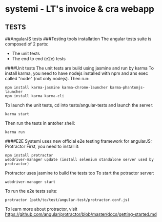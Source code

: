 systemi - LT's invoice & cra webapp
===================================

TESTS
-----

##AngularJS tests
###Testing tools installation
The angular tests suite is composed of 2 parts:
- The unit tests
- The end to end (e2e) tests

####Unit tests
The unit tests are build using jasmine and run by karma
To install karma, you need to have nodejs installed with npm and ans exec called "node" (not only nodejs).
Then run:

    npm install karma-jasmine karma-chrome-launcher karma-phantomjs-launcher
    npm install karma karma-cli
  
To launch the unit tests, cd into tests/angular-tests and launch the server:

    karma start
  
Then run the tests in antoher shell:

    karma run

####E2E
Systemi uses new official e2e testing framework for angularJS: Protractor
First, you need to install it:

    npm install protractor
    webdriver-manager update (install selenium standalone server used by protractor)

Protractor uses jasmine to build the tests too
To start the potractor server:

    webdriver-manager start

To run the e2e tests suite:

    protractor (path/to/test/angular-test/protractor.conf.js)

To learn more about protractor, visit https://github.com/angular/protractor/blob/master/docs/getting-started.md
